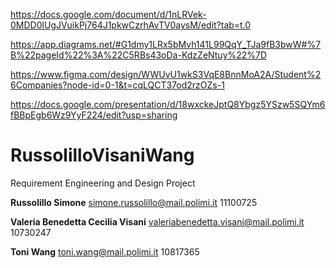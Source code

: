 https://docs.google.com/document/d/1nLRVek-0MDD0lUgJVuikPj764J1pkwCzrhAvTV0aysM/edit?tab=t.0

https://app.diagrams.net/#G1dmy1LRx5bMvh141L99QqY_TJa9fB3bwW#%7B%22pageId%22%3A%22C5RBs43oDa-KdzZeNtuy%22%7D

https://www.figma.com/design/WWUvU1wkS3VqE8BnnMoA2A/Student%26Companies?node-id=0-1&t=cqLQCT37od2rzOZs-1

https://docs.google.com/presentation/d/18wxckeJptQ8Ybgz5YSzw5SQYm6fBBpEgb6Wz9YyF224/edit?usp=sharing

# RussolilloVisaniWang
Requirement Engineering and Design Project

**Russolillo Simone**
simone.russolillo@mail.polimi.it
11100725

**Valeria Benedetta Cecilia Visani**
valeriabenedetta.visani@mail.polimi.it
10730247

**Toni Wang**
toni.wang@mail.polimi.it
10817365
